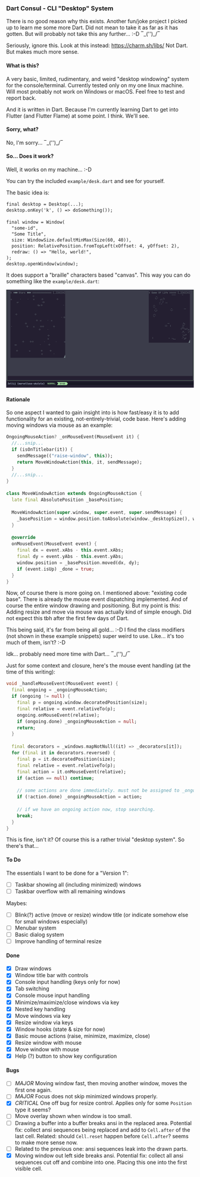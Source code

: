 ### Dart Consul - CLI "Desktop" System

There is no good reason why this exists. Another fun/joke project I picked up to learn me some more Dart. Did not mean
to take it as far as it has gotten. But will probably not take this any further... :-D ‾\_('')_/‾

Seriously, ignore this. Look at this instead: https://charm.sh/libs/ Not Dart. But makes much more sense.

#### What is this?

A very basic, limited, rudimentary, and weird "desktop windowing" system for the console/terminal. Currently tested
only on my one linux machine. Will most probably not work on Windows or macOS. Feel free to test and report back.

And it is written in Dart. Because I'm currently learning Dart to get into Flutter (and Flutter Flame) at some
point. I think. We'll see.

#### Sorry, what?

No, I'm sorry... ‾\_('')_/‾

#### So... Does it work?

Well, it works on my machine... :-D

You can try the included `example/desk.dart` and see for yourself.

The basic idea is:

```
final desktop = Desktop(...);
desktop.onKey('k', () => doSomething());

final window = Window(
  "some-id",
  "Some Title",
  size: WindowSize.defaultMinMax(Size(60, 40)),
  position: RelativePosition.fromTopLeft(xOffset: 4, yOffset: 2),
  redraw: () => "Hello, world!",
);
desktop.openWindow(window);
```

It does support a "braille" characters based "canvas". This way you can do something like the `example/desk.dart`:

![Screenshot](images/consul-example.gif)

#### Rationale

So one aspect I wanted to gain insight into is how fast/easy it is to add functionality for an existing,
not-entirely-trivial, code base. Here's adding moving windows via mouse as an example:

```dart
OngoingMouseAction? _onMouseEvent(MouseEvent it) {
  //...snip...
  if (isOnTitlebar(it)) {
    sendMessage(("raise-window", this));
    return MoveWindowAction(this, it, sendMessage);
  }
  //...snip...
}

class MoveWindowAction extends OngoingMouseAction {
  late final AbsolutePosition _basePosition;

  MoveWindowAction(super.window, super.event, super.sendMessage) {
    _basePosition = window.position.toAbsolute(window._desktopSize(), window.size.current);
  }

  @override
  onMouseEvent(MouseEvent event) {
    final dx = event.xAbs - this.event.xAbs;
    final dy = event.yAbs - this.event.yAbs;
    window.position = _basePosition.moved(dx, dy);
    if (event.isUp) _done = true;
  }
}
```

Now, of course there is more going on. I mentioned above: "existing code base". There is already the mouse event
dispatching implemented. And of course the entire window drawing and positioning. But my point is this: Adding
resize and move via mouse was actually kind of simple enough. Did not expect this tbh after the first few days of Dart.

This being said, it's far from being all gold... :-D I find the class modifiers (not shown in these example
snippets) super weird to use. Like... it's too much of them, isn't? :-D

Idk... probably need more time with Dart... ‾\_('')_/‾

Just for some context and closure, here's the mouse event handling (at the time of this writing):

```dart
void _handleMouseEvent(MouseEvent event) {
  final ongoing = _ongoingMouseAction;
  if (ongoing != null) {
    final p = ongoing.window.decoratedPosition(size);
    final relative = event.relativeTo(p);
    ongoing.onMouseEvent(relative);
    if (ongoing.done) _ongoingMouseAction = null;
    return;
  }

  final decorators = _windows.mapNotNull((it) => _decorators[it]);
  for (final it in decorators.reversed) {
    final p = it.decoratedPosition(size);
    final relative = event.relativeTo(p);
    final action = it.onMouseEvent(relative);
    if (action == null) continue;

    // some actions are done immediately. must not be assigned to _ongoingMouseAction.
    if (!action.done) _ongoingMouseAction = action;

    // if we have an ongoing action now, stop searching.
    break;
  }
}
```

This is fine, isn't it? Of course this is a rather trivial "desktop system". So there's that...

#### To Do

The essentials I want to be done for a "Version 1":

- [ ] Taskbar showing all (including minimized) windows
- [ ] Taskbar overflow with all remaining windows

Maybes:

- [ ] Blink(?) active (move or resize) window title (or indicate somehow else for small windows especially)
- [ ] Menubar system
- [ ] Basic dialog system
- [ ] Improve handling of terminal resize

#### Done

- [X] Draw windows
- [X] Window title bar with controls
- [X] Console input handling (keys only for now)
- [X] Tab switching
- [X] Console mouse input handling
- [X] Minimize/maximize/close windows via key
- [X] Nested key handling
- [X] Move windows via key
- [X] Resize window via keys
- [X] Window hooks (state & size for now)
- [X] Basic mouse actions (raise, minimize, maximize, close)
- [X] Resize window with mouse
- [X] Move window with mouse
- [X] Help (?) button to show key configuration

#### Bugs

- [ ] *MAJOR* Moving window fast, then moving another window, moves the first one again.
- [ ] *MAJOR* Focus does not skip minimized windows properly.
- [X] *CRITICAL* One off bug for resize control. Applies only for some `Position` type it seems?
- [ ] Move overlay shown when window is too small.
- [ ] Drawing a buffer into a buffer breaks ansi in the replaced area.
  Potential fix: collect ansi sequences being replaced and add to `Cell.after` of the last cell.
  Related: should `Cell.reset` happen before `Cell.after`? seems to make more sense now.
- [ ] Related to the previous one: ansi sequences leak into the drawn parts.
- [X] Moving window out left side breaks ansi.
  Potential fix: collect all ansi sequences cut off and combine into one.
  Placing this one into the first visible cell.
